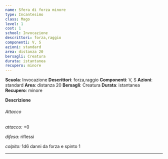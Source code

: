 ```yaml
---
name: Sfera di forza minore
type: Incantesimo
class: Mago
level: 1
cost: 1
school: Invocazione
descrittori: forza,raggio
componenti: V, S
azioni: standard
area: distanza 20
bersagli: Creatura
durata: istantanea
recupero: minore
---
```

**Scuola**: Invocazione
**Descrittori**: forza,raggio
**Componenti**: V, S
**Azioni**: standard
**Area**: distanza 20
**Bersagli**: Creatura
**Durata**: istantanea
**Recupero**: minore

**Descrizione**
###### Attacco

*attacco:* +0

*difesa:* riflessi

*colpito:* 1d6 danni da forza e spinto 1

---